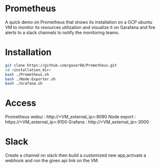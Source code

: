 # Prometheus
A quick demo on Prometheus that shows its installation on a GCP ubuntu VM to monitor its resources utilization and visualize it on Garafana and fire alerts to a slack channels to notify the monitoring teams.

# Installation
```bash
git clone https://github.com/gaser98/Prometheus.git
cd <installation_dir>
bash ./Prometheus.sh
bash ./Node-Exporter.sh
bash ./Grafana.sh
```
# Access
Prometheus webui : http://<VM_external_ip>:9090
Node export      : https://<VM_external_ip>:9100
Grafana          : http://<VM_external_ip>:3000

# Slack
Create a channel on slack then build a customized new app,activate a webhook and run the given api link on the VM.

